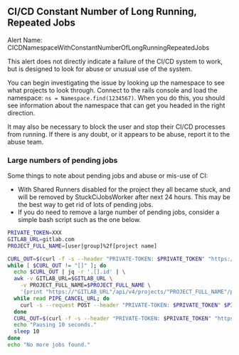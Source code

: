## CI/CD Constant Number of Long Running, Repeated Jobs
Alert Name: CICDNamespaceWithConstantNumberOfLongRunningRepeatedJobs

This alert does not directly indicate a failure of the CI/CD system to work, but is designed to look for abuse or unusual use of the system.

You can begin investigating the issue by looking up the namespace to see what projects to look through. Connect to the rails console and load the namespace: ```ns = Namespace.find(1234567)```. When you do this, you should see information about the namespace that can get you headed in the right direction.

It may also be necessary to block the user and stop their CI/CD processes from running. If there is any doubt, or it appears to be abuse, report it to the abuse team.

### Large numbers of pending jobs
Some things to note about pending jobs and abuse or mis-use of CI:
* With Shared Runners disabled for the project they all became stuck, and will be removed by StuckCiJobsWorker after next 24 hours. This may be the best way to get rid of lots of pending jobs.
* If you do need to remove a large number of pending jobs, consider a simple bash script such as the one below.

```bash
PRIVATE_TOKEN=XXX
GITLAB_URL=gitlab.com
PROJECT_FULL_NAME=[user|group]%2f[project name]

CURL_OUT=$(curl -f -s --header "PRIVATE-TOKEN: $PRIVATE_TOKEN" "https://$GITLAB_URL/api/v4/projects/$PROJECT_FULL_NAME/pipelines?status=pending")
while [ $CURL_OUT != "[]" ]; do
  echo $CURL_OUT | jq -r '.[].id' | \
  awk -v GITLAB_URL=$GITLAB_URL \
    -v PROJECT_FULL_NAME=$PROJECT_FULL_NAME \
    '{print "https://"GITLAB_URL"/api/v4/projects/"PROJECT_FULL_NAME"/pipelines/"$1"/cancel"}' | \
  while read PIPE_CANCEL_URL; do
    curl -s --request POST --header "PRIVATE-TOKEN: $PRIVATE_TOKEN" $PIPE_CANCEL_URL | jq -r
  done
  CURL_OUT=$(curl -f -s --header "PRIVATE-TOKEN: $PRIVATE_TOKEN" "https://$GITLAB_URL/api/v4/projects/$PROJECT_FULL_NAME/pipelines?status=pending")
  echo "Pausing 10 seconds."
  sleep 10
done
echo "No more jobs found."

```

